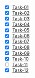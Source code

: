 - [X] [Task-01](task01)
- [x] [Task-02](task02)
- [x] [Task-03](httlp//:)
- [x] [Task-04](httlp//:)
- [X] [Task-05](httlp//:)
- [X] [Task-06](httlp//:)
- [X] [Task-07](httlp//:)
- [X] [Task-08](httlp//:)
- [X] [Task-09](httlp//:)
- [x] [Task-10](httlp//:)
- [ ] [Task-11](httlp//:)
- [X] [Task-12](httlp//:)
